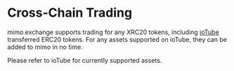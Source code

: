 # Cross-Chain Trading

mimo.exchange supports trading for any XRC20 tokens, including [ioTube](https://tube.iotex.io) transferred ERC20 tokens.  For any assets supported on ioTube, they can be added to mimo in no time. 

Please refer to ioTube for currently supported assets. 

